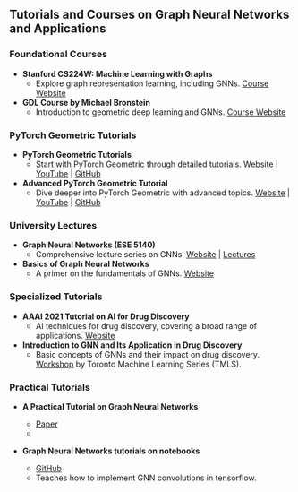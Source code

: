 ## **Tutorials and Courses on Graph Neural Networks and Applications**

### **Foundational Courses**
- **Stanford CS224W: Machine Learning with Graphs**
  - Explore graph representation learning, including GNNs. [Course Website](https://web.stanford.edu/class/cs224w/)
- **GDL Course by Michael Bronstein**
  - Introduction to geometric deep learning and GNNs. [Course Website](https://geometricdeeplearning.com)

### **PyTorch Geometric Tutorials**
- **PyTorch Geometric Tutorials**
  - Start with PyTorch Geometric through detailed tutorials. [Website](https://antoniolonga.github.io/Pytorch_geometric_tutorials/index.html) | [YouTube](https://www.youtube.com/watch?v=JtDgmmQ60x8&list=PLGMXrbDNfqTzqxB1IGgimuhtfAhGd8lHF) | [GitHub](https://github.com/AntonioLonga/PytorchGeometricTutorial)
- **Advanced PyTorch Geometric Tutorial**
  - Dive deeper into PyTorch Geometric with advanced topics. [Website](https://antoniolonga.github.io/Advanced_PyG_tutorials/index.html) | [YouTube](https://www.youtube.com/watch?v=DOFM2e_o5lU&list=PLGMXrbDNfqTwPxitLVHEbT9Pd6-oR_cud) | [GitHub](https://github.com/AntonioLonga/AdvancePyTorchGeometricTutorials)

### **University Lectures**
- **Graph Neural Networks (ESE 5140)**
  - Comprehensive lecture series on GNNs. [Website](https://gnn.seas.upenn.edu/) | [Lectures](https://gnn.seas.upenn.edu/lectures/)
- **Basics of Graph Neural Networks**
  - A primer on the fundamentals of GNNs. [Website](https://www.graphneuralnets.com/p/basics-of-gnns)

### **Specialized Tutorials**
- **AAAI 2021 Tutorial on AI for Drug Discovery**
  - AI techniques for drug discovery, covering a broad range of applications. [Website](https://deepgraphlearning.github.io/DrugTutorial_AAAI2021/)
- **Introduction to GNN and Its Application in Drug Discovery**
  - Basic concepts of GNNs and their impact on drug discovery. [Workshop](https://www.youtube.com/watch?v=LHuBe8P4rok) by Toronto Machine Learning Series (TMLS).

### Practical Tutorials

- **A Practical Tutorial on Graph Neural Networks**
   - [Paper](https://arxiv.org/abs/2010.05234) 
   - 

- **Graph Neural Networks tutorials on notebooks**
   - [GitHub](https://github.com/SeongokRyu/Graph-neural-networks/tree/master/tutorials)
   - Teaches how to implement GNN convolutions in tensorflow.
   